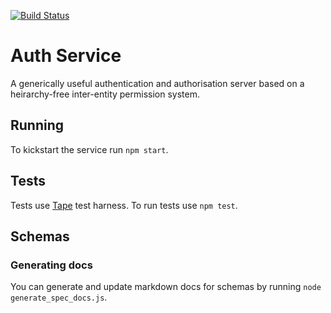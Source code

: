 [![Build Status](https://travis-ci.org/Prismatik/auth.svg)](https://travis-ci.org/Prismatik/auth)

# Auth Service
A generically useful authentication and authorisation server based on a
heirarchy-free inter-entity permission system.

## Running
To kickstart the service run `npm start`.

## Tests
Tests use [Tape](https://github.com/substack/tape) test harness. To run tests
use `npm test`.

## Schemas

### Generating docs
You can generate and update markdown docs for schemas by running
`node generate_spec_docs.js`.
